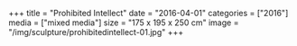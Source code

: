 +++
title = "Prohibited Intellect"
date = "2016-04-01"
categories = ["2016"]
media = ["mixed media"]
size = "175 x 195 x 250 cm"
image = "/img/sculpture/prohibitedintellect-01.jpg"
+++
